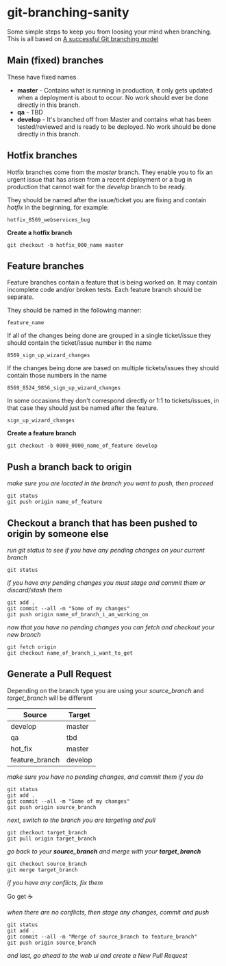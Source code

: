 # git-branching-sanity
Some simple steps to keep you from loosing your mind when branching. This is all based on [A successful Git branching model](http://nvie.com/posts/a-successful-git-branching-model/)

## Main (fixed) branches
These have fixed names
* __master__ - Contains what is running in production, it only gets updated when a deployment is about to occur. No work should ever be done directly in this branch. 
* __qa__ - TBD
* __develop__ - It's branched off from Master and contains what has been tested/reviewed and is ready to be deployed. No work should be done directly in this branch.

## Hotfix branches
Hotfix branches come from the *master* branch. They enable you to fix an urgent issue that has arisen from a recent deployment or a bug in production that cannot wait for the *develop* branch to be ready.

They should be named after the issue/ticket you are fixing and contain *hotfix* in the beginning, for example:

```git
hotfix_8569_webservices_bug
```
__Create a hotfix branch__
```git
git checkout -b hotfix_000_name master
```

## Feature branches
Feature branches contain a feature that is being worked on. It may contain incomplete code and/or broken tests. Each feature branch should be separate. 

They should be named in the following manner:

```git
feature_name
```

If all of the changes being done are grouped in a single ticket/issue they should contain the ticket/issue number in the name
```git
8569_sign_up_wizard_changes
```

If the changes being done are based on multiple tickets/issues they should contain those numbers in the name
```git
8569_8524_9856_sign_up_wizard_changes
```

In some occasions they don't correspond directly or 1:1 to tickets/issues, in that case they should just be named after the feature.
```git
sign_up_wizard_changes
```

__Create a feature branch__
```git
git checkout -b 0000_0000_name_of_feature develop
```

## Push a branch back to origin
*make sure you are located in the branch you want to push, then proceed*
```git
git status
git push origin name_of_feature
```

## Checkout a branch that has been pushed to origin by someone else
*run git status to see if you have any pending changes on your current branch*
```git
git status
```
*if you have any pending changes you must stage and commit them or discard/stash them*
```git
git add .
git commit --all -m "Some of my changes"
git push origin name_of_branch_i_am_working_on
```
*now that you have no pending changes you can fetch and checkout your new branch*
```git
git fetch origin
git checkout name_of_branch_i_want_to_get
```

## Generate a Pull Request
Depending on the branch type you are using your *source_branch* and *target_branch* will be different

Source | Target
-------|-------
develop | master
qa | tbd
hot_fix | master
feature_branch | develop

*make sure you have no pending changes, and commit them if you do*
```git
git status
git add .
git commit --all -m "Some of my changes"
git push origin source_branch
```

*next, switch to the branch you are targeting and pull*
```git
git checkout target_branch
git pull origin target_branch
```

*go back to your __source_branch__  and merge with your __target_branch__*
```git
git checkout source_branch
git merge target_branch
```

*if you have any conflicts, fix them*

Go get :coffee:

*when there are no conflicts, then stage any changes, commit and push*
```git
git status
git add .
git commit --all -m "Merge of source_branch to feature_branch"
git push origin source_branch
```

*and last, go ahead to the web ui and create a New Pull Request*
